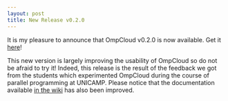 ```yaml
---
layout: post
title: New Release v0.2.0
---
```


It is my pleasure to announce that OmpCloud v0.2.0 is now available.
Get it [here](https://github.com/ompcloud/ompcloud/releases/tag/v0.2.0)!

This new version is largely improving the usability of OmpCloud so do not be
afraid to try it! Indeed, this release is the result of the feedback we got from
the students which experimented OmpCloud during the course of parallel
programming at UNICAMP. Please notice that the documentation available
[in the wiki](https://github.com/ompcloud/ompcloud/wiki) has also been improved.
